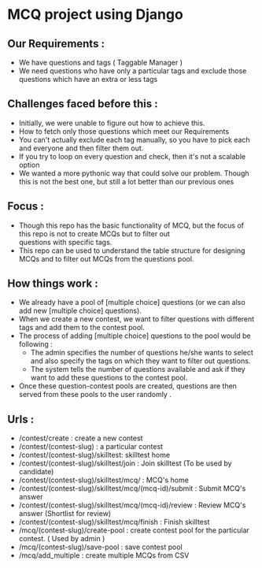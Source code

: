 # MCQ project using Django   
 
## Our Requirements :   
  * We have questions and tags ( Taggable Manager )  
  * We need questions who have only a particular tags and exclude those questions which have an extra or less tags  

## Challenges faced before this :   
 * Initially, we were unable to figure out how to achieve this.   
 * How to fetch only those questions which meet our Requirements  
 * You can't actually exclude each tag manually, so you have to pick each and everyone and then filter them out.  
 * If you try to loop on every question and check, then it's not a scalable option  
 * We wanted a more pythonic way that could solve our problem. Though this is not the best one, but still a lot better than our previous ones  

## Focus :   
 * Though this repo has the basic functionality of MCQ, but the focus of this repo is not to create MCQs but to filter out   
   questions with specific tags.  
 * This repo can be used to understand the table structure for designing MCQs and to filter out MCQs from the questions pool.  


## How things work :   
 * We already have a pool of [multiple choice] questions (or we can also add new [multiple choice] questions).  
 * When we create a new contest, we want to filter questions with different tags and add them to the contest pool.  
 * The process of adding [multiple choice] questions to the pool would be following :   
    * The admin specifies the number of questions he/she wants to select and also specify the tags on which they want to filter out questions.  
    * The system tells the number of questions available and ask if they want to add these questions to the contest pool.  
 * Once these question-contest pools are created, questions are then served from these pools to the user randomly .


## Urls : 
 * /contest/create :  create a new contest 
 * /contest/(contest-slug)   : a particular contest 
 * /contest/(contest-slug)/skilltest: skilltest home 
 * /contest/(contest-slug)/skilltest/join : Join skilltest (To be used by candidate)
 * /contest/(contest-slug)/skilltest/mcq/ : MCQ's home
 * /contest/(contest-slug)/skilltest/mcq/(mcq-id)/submit : Submit MCQ's answer
 * /contest/(contest-slug)/skilltest/mcq/(mcq-id)/review : Review MCQ's answer (Shortlist for review)
 * /contest/(contest-slug)/skilltest/mcq/finish : Finish skilltest
 * /mcq/(contest-slug)/create-pool : create contest pool for the particular contest. ( Used by admin  )
 * /mcq/(contest-slug)/save-pool : save contest pool 
 * /mcq/add_multiple : create multiple MCQs from CSV 
